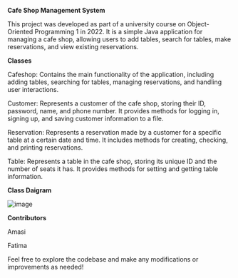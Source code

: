 **Cafe Shop Management System**

This project was developed as part of a university course on Object-Oriented Programming 1 in 2022. It is a simple Java application for managing a cafe shop, allowing users to add tables, search for tables, make reservations, and view existing reservations.

**Classes**

Cafeshop: Contains the main functionality of the application, including adding tables, searching for tables, managing reservations, and handling user interactions.

Customer: Represents a customer of the cafe shop, storing their ID, password, name, and phone number. It provides methods for logging in, signing up, and saving customer information to a file.

Reservation: Represents a reservation made by a customer for a specific table at a certain date and time. It includes methods for creating, checking, and printing reservations.

Table: Represents a table in the cafe shop, storing its unique ID and the number of seats it has. It provides methods for setting and getting table information.


**Class Daigram**


![image](https://github.com/amasinaif/CafeShop/assets/146928648/2f87638e-1962-44a4-b6c2-d5baddf8a3be)


**Contributors**

Amasi

Fatima


Feel free to explore the codebase and make any modifications or improvements as needed!
